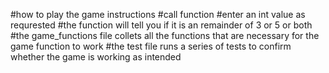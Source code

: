 #how to play the game instructions
#call function
#enter an int value as requrested
#the function will tell you if it is an remainder of 3 or 5 or both
#the game_functions file collets all the functions that are necessary for the game function to work
#the test file runs a series of tests to confirm whether the game is working as intended

